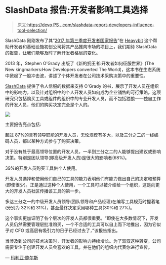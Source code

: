 # SlashData 报告:开发者影响工具选择

> 原文:[https://devo PS . com/slashdata-report-developers-influence-tool-selection/](https://devops.com/slashdata-report-developers-influence-tool-selection/)

SlashData 刚刚发布了其“[2017 年第三季度开发者国家报告](http://vmob.me/DE3Q17devops)”在 [Heavybit](http://Heavybit.com) 这个帮助开发者和基础设施初创公司将其产品推向市场的项目上，我们期待 SlashData 的报告，让我们能够及时了解开发者格局的变化。

2013 年，Stephen O'Grady 出版了《新的拥王者:开发者如何征服世界》(The New kingmarkers:How Developers converted The World)，这本书在生态系统中掀起了一股冲击波，讲述了个体开发者在公司技术采购决策中的重要性。

[SlashData](https://www.slashdata.co/) 提供了令人信服的数据来支持 O'Grady 的书，展示了开发人员在组织中的影响力，以及针对组织中的个人开发人员如何成为企业销售的可行策略。这项研究只包括购买工具或组件的组织中的专业开发人员，而不包括独狼——独自工作的开发人员，他们的购买决定完全是个人的。

![](../Images/847b6f7b80c698dc96effa4d5f4aa453.png)

主要报告亮点包括:

超过 87%的具有领导职能的开发人员，无论规模有多大，以及三分之二的一线编码人员，都以某种方式参与了购买决策。

对于没有处于最高领导位置的开发人员，一半到三分之二的人能够提出建议或影响决策。特别是团队领导(即高级开发人员)是很大的影响者(68%)。

39%的开发人员购买工具供个人使用。

开发人员选择和使用他们自己的工具的能力表明他们有能力做出自己的决定和预算(即使很少)。正是通过这种个人使用，一个工具可以被介绍给一个组织，这是向更大的开发人员社区传播该工具的第一步。

多达三分之一的中级开发人员领导(团队领导和产品经理)在编写工具规范时握着笔(分别为 32%和 31%)，甚至最终决定采用哪种工具(30%和 27%)。

这个事实更加证明了各个层次的开发人员都很重要。“即使在大多数情况下，开发人员仍然需要管理层批准购买，一个不合适的工具可以自上而下地推出，因为它似乎对 CFO 或高层有吸引力的日子已经过去了，”该报告指出。

当涉及到公司的技术决策时，开发者的影响力持续增长。为了驾驭这种转变，公司需要专注于创建开发人员会喜欢的工具，并在他们的组织内代表你进行宣传。

— [玛利亚·鲍尔斯](https://devops.com/author/mpowers/)
